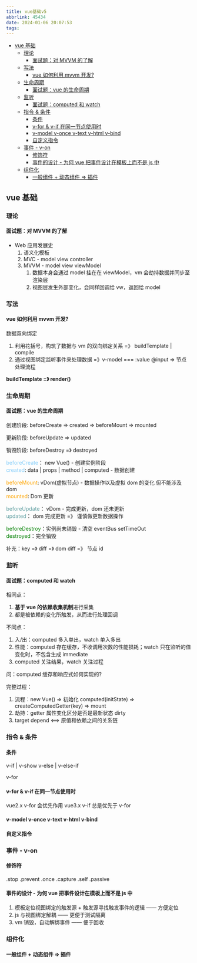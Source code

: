 ```yaml
---
title: vue基础v5
abbrlink: 45434
date: 2024-01-06 20:07:53
tags:
---
```


<!--more-->

- [vue 基础](#vue-基础)
  - [理论](#理论)
    - [面试题：对 MVVM 的了解](#面试题对-mvvm-的了解)
  - [写法](#写法)
    - [vue 如何利用 mvvm 开发?](#vue-如何利用-mvvm-开发)
  - [生命周期](#生命周期)
    - [面试题：vue 的生命周期](#面试题vue-的生命周期)
  - [监听](#监听)
    - [面试题：computed 和 watch](#面试题computed-和-watch)
  - [指令 \& 条件](#指令--条件)
    - [条件](#条件)
    - [v-for \& v-if 在同一节点使用时](#v-for--v-if-在同一节点使用时)
    - [v-model v-once v-text v-html v-bind](#v-model-v-once-v-text-v-html-v-bind)
    - [自定义指令](#自定义指令)
  - [事件 - v-on](#事件---v-on)
    - [修饰符](#修饰符)
    - [事件的设计 - 为何 vue 把事件设计在模板上而不是 js 中](#事件的设计---为何-vue-把事件设计在模板上而不是-js-中)
  - [组件化](#组件化)
    - [一般组件 + 动态组件 =\> 插件](#一般组件--动态组件--插件)

## vue 基础

### 理论

#### 面试题：对 MVVM 的了解

- Web 应用发展史
  1. 语义化模板
  2. MVC - model view controller
  3. MVVM - model view viewModel
     1. 数据本身会通过 model 挂在在 viewModel，vm 会劫持数据并同步至渲染层
     2. 视图层发生外部变化，会同样回调给 vw，返回给 model

### 写法

#### vue 如何利用 mvvm 开发?

数据双向绑定

1. 利用花括号，构筑了数据与 vm 的双向绑定关系 =》 buildTemplate | compile
2. 通过视图绑定监听事件来处理数据 =》v-model === :value @input => 节点处理流程

**buildTemplate =》 render()**

### 生命周期

#### 面试题：vue 的生命周期

创建阶段: beforeCreate => created => beforeMount => mounted

更新阶段: beforeUpdate => updated

销毁阶段: beforeDestroy =》 destroyed

<font color=LightSkyBlue>beforeCreate</font>： new Vue() - 创建实例阶段  
<font color=LightSkyBlue>created</font>: data | props | method | computed - 数据创建

<font color=orange>beforeMount</font>: vDom(虚拟节点) - 数据操作以及虚拟 dom 的变化 但不能涉及 dom  
<font color=orange>mounted</font>: Dom 更新

<font color=CadetBlue>beforeUpdate</font>： vDom - 完成更新，dom 还未更新  
<font color=CadetBlue>updated</font>： dom 完成更新 =》 谨慎做更新数据操作

<font color=Green>beforeDestroy</font>：实例尚未销毁 - 清空 eventBus setTimeOut  
<font color=Green>destroyed</font>：完全销毁

补充：key =》 diff =》 dom diff =》 节点 id

### 监听

#### 面试题：computed 和 watch

相同点：

1. **基于 vue 的依赖收集机制**进行采集
2. 都是被依赖的变化所触发，从而进行处理回调

不同点：

1. 入/出：computed 多入单出，watch 单入多出
2. 性能：computed 存在缓存，不收调用次数的性能损耗；watch 只在监听的值变化时，不包含生成 immediate
3. computed 关注结果，watch 关注过程

问：computed 缓存和响应式如何实现的?

完整过程：

1. 流程：new Vue() => 初始化 computed(initState) => createComputedGetter(key) => mount
2. 劫持：getter 属性变化区分是否是最新状态 dirty
3. target depend <==> 原值和依赖之间的关系链

### 指令 & 条件

#### 条件

v-if | v-show
v-else | v-else-if

v-for

#### v-for & v-if 在同一节点使用时

vue2.x v-for 会优先作用
vue3.x v-if 总是优先于 v-for

#### v-model v-once v-text v-html v-bind

#### 自定义指令

### 事件 - v-on

#### 修饰符

.stop .prevent .once .capture .self .passive

#### 事件的设计 - 为何 vue 把事件设计在模板上而不是 js 中

1. 模板定位视图绑定的触发源 + 触发源寻找触发事件的逻辑 —— 方便定位
2. js 与视图绑定解耦 —— 更便于测试隔离
3. vm 销毁，自动解绑事件 —— 便于回收

### 组件化

#### 一般组件 + 动态组件 => 插件
